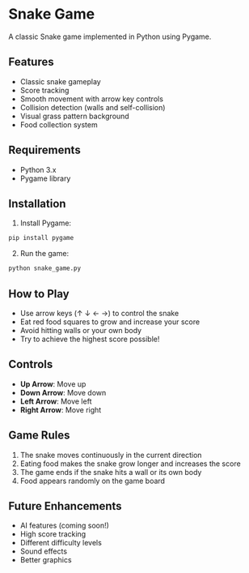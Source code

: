 # Snake Game

A classic Snake game implemented in Python using Pygame.

## Features

- Classic snake gameplay
- Score tracking
- Smooth movement with arrow key controls
- Collision detection (walls and self-collision)
- Visual grass pattern background
- Food collection system

## Requirements

- Python 3.x
- Pygame library

## Installation

1. Install Pygame:
```bash
pip install pygame
```

2. Run the game:
```bash
python snake_game.py
```

## How to Play

- Use arrow keys (↑ ↓ ← →) to control the snake
- Eat red food squares to grow and increase your score
- Avoid hitting walls or your own body
- Try to achieve the highest score possible!

## Controls

- **Up Arrow**: Move up
- **Down Arrow**: Move down
- **Left Arrow**: Move left
- **Right Arrow**: Move right

## Game Rules

1. The snake moves continuously in the current direction
2. Eating food makes the snake grow longer and increases the score
3. The game ends if the snake hits a wall or its own body
4. Food appears randomly on the game board

## Future Enhancements

- AI features (coming soon!)
- High score tracking
- Different difficulty levels
- Sound effects
- Better graphics
